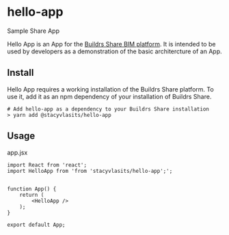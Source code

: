 # hello-app
Sample Share App

Hello App is an App for the [Buildrs Share BIM platform](https://github.com/buildrs/Share).  It is intended to be used by developers as a demonstration of the basic architercture of an App.

## Install
Hello App requires a working installation of the Buildrs Share platform. 
To use it, add it as an npm dependency of your installation of Buildrs Share.

```
# Add hello-app as a dependency to your Buildrs Share installation 
> yarn add @stacyvlasits/hello-app

```

## Usage
app.jsx
```
import React from 'react';
import HelloApp from 'from 'stacyvlasits/hello-app';';


function App() {
    return (
        <HelloApp />
    );
}

export default App;
```
